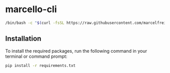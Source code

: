 # marcello-cli

```bash
/bin/bash -c "$(curl -fsSL https://raw.githubusercontent.com/marcelfreiberg/mcli/main/install.sh)"
```

## Installation

To install the required packages, run the following command in your terminal or command prompt:

```bash
pip install -r requirements.txt
```
